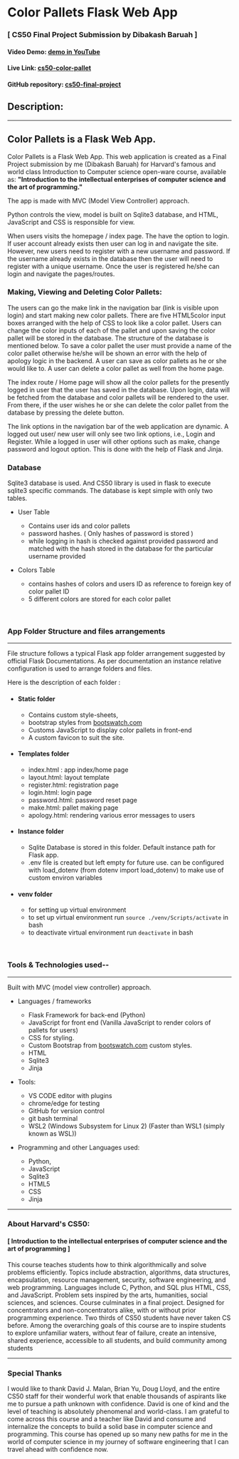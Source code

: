 # Color Pallets Flask Web App

### [ CS50 Final Project Submission by Dibakash Baruah ]

#### Video Demo: [demo in YouTube](https://www.youtube.com/watch?v=QmgEOsoiLo4)

#### Live Link: [cs50-color-pallet](https://cs50-final-project-dibakash.herokuapp.com/)

#### GitHub repository: [cs50-final-project](https://github.com/dibakash/cs50-final-project)

## Description:

---

## Color Pallets is a Flask Web App.

Color Pallets is a Flask Web App. This web application is created as a Final Project submission by me (Dibakash Baruah) for Harvard's famous and world class Introduction to Computer science open-ware course, available as: <b>"Introduction to the intellectual enterprises of computer science and the art of programming."</b>

The app is made with MVC (Model View Controller) approach.

Python controls the view, model is built on Sqlite3 database, and HTML, JavaScript and CSS is responsible for view.

When users visits the homepage / index page. The have the option to login. If user account already exists then user can log in and navigate the site. However, new users need to register with a new username and password. If the username already exists in the database then the user will need to register with a unique username. Once the user is registered he/she can login and navigate the pages/routes.

### <b>Making, Viewing and Deleting Color Pallets:</b>

The users can go the make link in the navigation bar (link is visible upon login) and start making new color pallets. There are five HTML5color input boxes arranged with the help of CSS to look like a color pallet. Users can change the color inputs of each of the pallet and upon saving the color pallet will be stored in the database. The structure of the database is mentioned below. To save a color pallet the user must provide a name of the color pallet otherwise he/she will be shown an error with the help of apology logic in the backend. A user can save as color pallets as he or she would like to. A user can delete a color pallet as well from the home page. <br>

The index route / Home page will show all the color pallets for the presently logged in user that the user has saved in the database. Upon login, data will be fetched from the database and color pallets will be rendered to the user. From there, if the user wishes he or she can delete the color pallet from the database by pressing the delete button.<br>

The link options in the navigation bar of the web application are dynamic. A logged out user/ new user will only see two link options, i.e., Login and Register. While a logged in user will other options such as make, change password and logout option. This is done with the help of Flask and Jinja.

### <b>Database</b>

Sqlite3 database is used. And CS50 library is used in flask to execute sqlite3 specific commands. The database is kept simple with only two tables.

- User Table

  - Contains user ids and color pallets
  - password hashes. ( Only hashes of password is stored )
  - while logging in hash is checked against provided password and matched with the hash stored in the database for the particular username provided

- Colors Table
  - contains hashes of colors and users ID as reference to foreign key of color pallet ID
  - 5 different colors are stored for each color pallet

<br>

### App Folder Structure and files arrangements

---

File structure follows a typical Flask app folder arrangement suggested by official Flask Documentations. As per documentation an instance relative configuration is used to arrange folders and files.

Here is the description of each folder :

- #### Static folder

  - Contains custom style-sheets,
  - bootstrap styles from [bootswatch.com](https://bootswatch.com/)
  - Customs JavaScript to display color pallets in front-end
  - A custom favicon to suit the site.

- #### Templates folder

  - index.html : app index/home page
  - layout.html: layout template
  - register.html: registration page
  - login.html: login page
  - password.html: password reset page
  - make.html: pallet making page
  - apology.html: rendering various error messages to users

- #### Instance folder

  - Sqlite Database is stored in this folder. Default instance path for Flask app.
  - .env file is created but left empty for future use. can be configured with load_dotenv (from dotenv import load_dotenv) to make use of custom environ variables

- #### venv folder
  - for setting up virtual environment
  - to set up virtual environment run `source ./venv/Scripts/activate` in bash
  - to deactivate virtual environment run `deactivate` in bash

<br>

### Tools & Technologies used--

---

Built with MVC (model view controller) approach.<br>

- Languages / frameworks

  - Flask Framework for back-end (Python)
  - JavaScript for front end (Vanilla JavaScript to render colors of pallets for users)
  - CSS for styling.
  - Custom Bootstrap from [bootswatch.com](https://bootswatch.com/) custom styles.
  - HTML
  - Sqlite3
  - Jinja

- Tools:

  - VS CODE editor with plugins
  - chrome/edge for testing
  - GitHub for version control
  - git bash terminal
  - WSL2 (Windows Subsystem for Linux 2) (Faster than WSL1 (simply known as WSL))

- Programming and other Languages used:

  - Python,
  - JavaScript
  - Sqlite3
  - HTML5
  - CSS
  - Jinja

---

### About Harvard's CS50:

#### [ Introduction to the intellectual enterprises of computer science and the art of programming ]

This course teaches students how to think algorithmically and solve problems efficiently. Topics include abstraction, algorithms, data structures, encapsulation, resource management, security, software engineering, and web programming. Languages include C, Python, and SQL plus HTML, CSS, and JavaScript. Problem sets inspired by the arts, humanities, social sciences, and sciences. Course culminates in a final project. Designed for concentrators and non-concentrators alike, with or without prior programming experience. Two thirds of CS50 students have never taken CS before. Among the overarching goals of this course are to inspire students to explore unfamiliar waters, without fear of failure, create an intensive, shared experience, accessible to all students, and build community among students

---

### Special Thanks

I would like to thank David J. Malan, Brian Yu, Doug Lloyd, and the entire CS50 staff for their wonderful work that enable thousands of aspirants like me to pursue a path unknown with confidence. David is one of kind and the level of teaching is absolutely phenomenal and world-class. I am grateful to come across this course and a teacher like David and consume and internalize the concepts to build a solid base in computer science and programming. This course has opened up so many new paths for me in the world of computer science in my journey of software engineering that I can travel ahead with confidence now.
